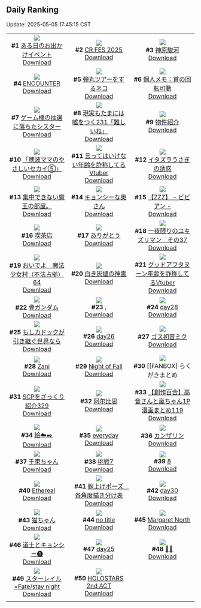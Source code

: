 ## Daily Ranking
Update: 2025-05-05 17:45:15 CST

|      |      |      |
| :----: | :----: | :----: |
| ![](https://i.pixiv.re/c/240x480/img-master/img/2025/05/03/00/01/18/129960918_p0_master1200.jpg)<br>**#1** [ある日のお出かけイベント](https://www.pixiv.net/artworks/129960918)<br>[Download](https://i.pixiv.re/img-original/img/2025/05/03/00/01/18/129960918_p0.jpg) | ![](https://i.pixiv.re/c/240x480/img-master/img/2025/05/04/16/26/47/130022581_p0_master1200.jpg)<br>**#2** [CR FES 2025](https://www.pixiv.net/artworks/130022581)<br>[Download](https://i.pixiv.re/img-original/img/2025/05/04/16/26/47/130022581_p0.jpg) | ![](https://i.pixiv.re/c/240x480/img-master/img/2025/05/04/00/00/11/130000039_p0_master1200.jpg)<br>**#3** [神原駿河](https://www.pixiv.net/artworks/130000039)<br>[Download](https://i.pixiv.re/img-original/img/2025/05/04/00/00/11/130000039_p0.png) |
| ![](https://i.pixiv.re/c/240x480/img-master/img/2025/05/04/00/00/08/130000002_p0_master1200.jpg)<br>**#4** [ENCOUNTER](https://www.pixiv.net/artworks/130000002)<br>[Download](https://i.pixiv.re/img-original/img/2025/05/04/00/00/08/130000002_p0.png) | ![](https://i.pixiv.re/c/240x480/img-master/img/2025/05/04/18/37/03/130026817_p0_master1200.jpg)<br>**#5** [弾丸ツアーをするネコ](https://www.pixiv.net/artworks/130026817)<br>[Download](https://i.pixiv.re/img-original/img/2025/05/04/18/37/03/130026817_p0.jpg) | ![](https://i.pixiv.re/c/240x480/img-master/img/2025/05/03/06/00/08/129969321_p0_master1200.jpg)<br>**#6** [個人メモ：首の回転可動](https://www.pixiv.net/artworks/129969321)<br>[Download](https://i.pixiv.re/img-original/img/2025/05/03/06/00/08/129969321_p0.jpg) |
| ![](https://i.pixiv.re/c/240x480/img-master/img/2025/05/03/21/12/21/129992931_p0_master1200.jpg)<br>**#7** [ゲーム機の抽選に落ちたシスター](https://www.pixiv.net/artworks/129992931)<br>[Download](https://i.pixiv.re/img-original/img/2025/05/03/21/12/21/129992931_p0.jpg) | ![](https://i.pixiv.re/c/240x480/img-master/img/2025/05/04/18/00/35/130025517_p0_master1200.jpg)<br>**#8** [現実もたまには嘘をつく231「難しいね」](https://www.pixiv.net/artworks/130025517)<br>[Download](https://i.pixiv.re/img-original/img/2025/05/04/18/00/35/130025517_p0.jpg) | ![](https://i.pixiv.re/c/240x480/img-master/img/2025/05/03/10/40/33/129974467_p0_master1200.jpg)<br>**#9** [物件紹介](https://www.pixiv.net/artworks/129974467)<br>[Download](https://i.pixiv.re/img-original/img/2025/05/03/10/40/33/129974467_p0.jpg) |
| ![](https://i.pixiv.re/c/240x480/img-master/img/2025/05/03/12/13/42/129976871_p0_master1200.jpg)<br>**#10** [「穂波ママのやさしいセカイ⑤」](https://www.pixiv.net/artworks/129976871)<br>[Download](https://i.pixiv.re/img-original/img/2025/05/03/12/13/42/129976871_p0.jpg) | ![](https://i.pixiv.re/c/240x480/img-master/img/2025/05/03/21/05/00/129992656_p0_master1200.jpg)<br>**#11** [言ってはいけない年齢を詐称してるVtuber](https://www.pixiv.net/artworks/129992656)<br>[Download](https://i.pixiv.re/img-original/img/2025/05/03/21/05/00/129992656_p0.png) | ![](https://i.pixiv.re/c/240x480/img-master/img/2025/05/03/00/00/18/129960646_p0_master1200.jpg)<br>**#12** [イタズラうさぎの誘惑](https://www.pixiv.net/artworks/129960646)<br>[Download](https://i.pixiv.re/img-original/img/2025/05/03/00/00/18/129960646_p0.png) |
| ![](https://i.pixiv.re/c/240x480/img-master/img/2025/05/03/15/52/56/129982180_p0_master1200.jpg)<br>**#13** [集中できない魔王の部屋。](https://www.pixiv.net/artworks/129982180)<br>[Download](https://i.pixiv.re/img-original/img/2025/05/03/15/52/56/129982180_p0.jpg) | ![](https://i.pixiv.re/c/240x480/img-master/img/2025/05/03/00/04/46/129961188_p0_master1200.jpg)<br>**#14** [キョンシーな奥さん](https://www.pixiv.net/artworks/129961188)<br>[Download](https://i.pixiv.re/img-original/img/2025/05/03/00/04/46/129961188_p0.jpg) | ![](https://i.pixiv.re/c/240x480/img-master/img/2025/05/03/10/30/08/129974255_p0_master1200.jpg)<br>**#15** [【ZZZ】 - ビビアン -](https://www.pixiv.net/artworks/129974255)<br>[Download](https://i.pixiv.re/img-original/img/2025/05/03/10/30/08/129974255_p0.png) |
| ![](https://i.pixiv.re/c/240x480/img-master/img/2025/05/04/14/04/23/130018966_p0_master1200.jpg)<br>**#16** [喫茶店](https://www.pixiv.net/artworks/130018966)<br>[Download](https://i.pixiv.re/img-original/img/2025/05/04/14/04/23/130018966_p0.jpg) | ![](https://i.pixiv.re/c/240x480/img-master/img/2025/05/04/00/06/35/130000727_p0_master1200.jpg)<br>**#17** [ありがとう](https://www.pixiv.net/artworks/130000727)<br>[Download](https://i.pixiv.re/img-original/img/2025/05/04/00/06/35/130000727_p0.jpg) | ![](https://i.pixiv.re/c/240x480/img-master/img/2025/05/03/06/45/12/129970033_p0_master1200.jpg)<br>**#18** [一夜限りのユキズリマン　その37](https://www.pixiv.net/artworks/129970033)<br>[Download](https://i.pixiv.re/img-original/img/2025/05/03/06/45/12/129970033_p0.png) |
| ![](https://i.pixiv.re/c/240x480/img-master/img/2025/05/03/12/28/00/129977170_p0_master1200.jpg)<br>**#19** [おいでよ　魔法少女村（不法占拠）64](https://www.pixiv.net/artworks/129977170)<br>[Download](https://i.pixiv.re/img-original/img/2025/05/03/12/28/00/129977170_p0.png) | ![](https://i.pixiv.re/c/240x480/img-master/img/2025/05/03/09/59/54/129973589_p0_master1200.jpg)<br>**#20** [白き灰燼の神霊](https://www.pixiv.net/artworks/129973589)<br>[Download](https://i.pixiv.re/img-original/img/2025/05/03/09/59/54/129973589_p0.jpg) | ![](https://i.pixiv.re/c/240x480/img-master/img/2025/05/04/21/12/41/130033011_p0_master1200.jpg)<br>**#21** [グッドアフタヌーン年齢を詐称してるVtuber](https://www.pixiv.net/artworks/130033011)<br>[Download](https://i.pixiv.re/img-original/img/2025/05/04/21/12/41/130033011_p0.png) |
| ![](https://i.pixiv.re/c/240x480/img-master/img/2025/05/04/00/00/11/130000038_p0_master1200.jpg)<br>**#22** [骨ガンダム](https://www.pixiv.net/artworks/130000038)<br>[Download](https://i.pixiv.re/img-original/img/2025/05/04/00/00/11/130000038_p0.jpg) | ![](https://i.pixiv.re/c/240x480/img-master/img/2025/05/03/01/27/29/129964365_p0_master1200.jpg)<br>**#23** [.](https://www.pixiv.net/artworks/129964365)<br>[Download](https://i.pixiv.re/img-original/img/2025/05/03/01/27/29/129964365_p0.jpg) | ![](https://i.pixiv.re/c/240x480/img-master/img/2025/05/03/01/03/12/129963621_p0_master1200.jpg)<br>**#24** [day28](https://www.pixiv.net/artworks/129963621)<br>[Download](https://i.pixiv.re/img-original/img/2025/05/03/01/03/12/129963621_p0.jpg) |
| ![](https://i.pixiv.re/c/240x480/img-master/img/2025/05/03/20/11/58/129990513_p0_master1200.jpg)<br>**#25** [もしカドックが引き継ぐ世界なら](https://www.pixiv.net/artworks/129990513)<br>[Download](https://i.pixiv.re/img-original/img/2025/05/03/20/11/58/129990513_p0.jpg) | ![](https://i.pixiv.re/c/240x480/img-master/img/2025/05/03/00/58/11/129963383_p0_master1200.jpg)<br>**#26** [day26](https://www.pixiv.net/artworks/129963383)<br>[Download](https://i.pixiv.re/img-original/img/2025/05/03/00/58/11/129963383_p0.jpg) | ![](https://i.pixiv.re/c/240x480/img-master/img/2025/05/03/00/00/24/129960701_p0_master1200.jpg)<br>**#27** [ゴス初音ミク](https://www.pixiv.net/artworks/129960701)<br>[Download](https://i.pixiv.re/img-original/img/2025/05/03/00/00/24/129960701_p0.png) |
| ![](https://i.pixiv.re/c/240x480/img-master/img/2025/05/03/00/00/11/129960574_p0_master1200.jpg)<br>**#28** [Zani](https://www.pixiv.net/artworks/129960574)<br>[Download](https://i.pixiv.re/img-original/img/2025/05/03/00/00/11/129960574_p0.png) | ![](https://i.pixiv.re/c/240x480/img-master/img/2025/05/03/00/04/35/129961179_p0_master1200.jpg)<br>**#29** [Night of Fall](https://www.pixiv.net/artworks/129961179)<br>[Download](https://i.pixiv.re/img-original/img/2025/05/03/00/04/35/129961179_p0.jpg) | ![](https://i.pixiv.re/c/240x480/img-master/img/2025/05/03/02/10/44/129965597_p0_master1200.jpg)<br>**#30** [[FANBOX] らくがきまとめ | Doodles](https://www.pixiv.net/artworks/129965597)<br>[Download](https://i.pixiv.re/img-original/img/2025/05/03/02/10/44/129965597_p0.png) |
| ![](https://i.pixiv.re/c/240x480/img-master/img/2025/05/03/21/00/24/129992383_p0_master1200.jpg)<br>**#31** [SCPをざっくり紹介329](https://www.pixiv.net/artworks/129992383)<br>[Download](https://i.pixiv.re/img-original/img/2025/05/03/21/00/24/129992383_p0.jpg) | ![](https://i.pixiv.re/c/240x480/img-master/img/2025/05/03/00/00/29/129960736_p0_master1200.jpg)<br>**#32** [阿尔比恩](https://www.pixiv.net/artworks/129960736)<br>[Download](https://i.pixiv.re/img-original/img/2025/05/03/00/00/29/129960736_p0.jpg) | ![](https://i.pixiv.re/c/240x480/img-master/img/2025/05/03/00/01/12/129960905_p0_master1200.jpg)<br>**#33** [【創作百合】高音さんと嵐ちゃん1P漫画まとめ119](https://www.pixiv.net/artworks/129960905)<br>[Download](https://i.pixiv.re/img-original/img/2025/05/03/00/01/12/129960905_p0.jpg) |
| ![](https://i.pixiv.re/c/240x480/img-master/img/2025/05/03/22/56/37/129997317_p0_master1200.jpg)<br>**#34** [絵☁️✒️](https://www.pixiv.net/artworks/129997317)<br>[Download](https://i.pixiv.re/img-original/img/2025/05/03/22/56/37/129997317_p0.png) | ![](https://i.pixiv.re/c/240x480/img-master/img/2025/05/03/13/00/04/129977985_p0_master1200.jpg)<br>**#35** [everyday](https://www.pixiv.net/artworks/129977985)<br>[Download](https://i.pixiv.re/img-original/img/2025/05/03/13/00/04/129977985_p0.jpg) | ![](https://i.pixiv.re/c/240x480/img-master/img/2025/05/03/14/21/20/129979945_p0_master1200.jpg)<br>**#36** [カンザリン](https://www.pixiv.net/artworks/129979945)<br>[Download](https://i.pixiv.re/img-original/img/2025/05/03/14/21/20/129979945_p0.png) |
| ![](https://i.pixiv.re/c/240x480/img-master/img/2025/05/03/02/24/27/129964760_p0_master1200.jpg)<br>**#37** [千束ちゃん](https://www.pixiv.net/artworks/129964760)<br>[Download](https://i.pixiv.re/img-original/img/2025/05/03/02/24/27/129964760_p0.png) | ![](https://i.pixiv.re/c/240x480/img-master/img/2025/05/03/21/04/39/129992642_p0_master1200.jpg)<br>**#38** [挑戦7](https://www.pixiv.net/artworks/129992642)<br>[Download](https://i.pixiv.re/img-original/img/2025/05/03/21/04/39/129992642_p0.png) | ![](https://i.pixiv.re/c/240x480/img-master/img/2025/05/04/11/54/26/130015463_p0_master1200.jpg)<br>**#39** [8](https://www.pixiv.net/artworks/130015463)<br>[Download](https://i.pixiv.re/img-original/img/2025/05/04/11/54/26/130015463_p0.png) |
| ![](https://i.pixiv.re/c/240x480/img-master/img/2025/05/04/01/13/53/130003232_p0_master1200.jpg)<br>**#40** [Ethereal](https://www.pixiv.net/artworks/130003232)<br>[Download](https://i.pixiv.re/img-original/img/2025/05/04/01/13/53/130003232_p0.png) | ![](https://i.pixiv.re/c/240x480/img-master/img/2025/05/03/00/00/17/129960637_p0_master1200.jpg)<br>**#41** [腕上げポーズ　各角度描き分け表](https://www.pixiv.net/artworks/129960637)<br>[Download](https://i.pixiv.re/img-original/img/2025/05/03/00/00/17/129960637_p0.jpg) | ![](https://i.pixiv.re/c/240x480/img-master/img/2025/05/03/01/06/28/129963728_p0_master1200.jpg)<br>**#42** [day30](https://www.pixiv.net/artworks/129963728)<br>[Download](https://i.pixiv.re/img-original/img/2025/05/03/01/06/28/129963728_p0.jpg) |
| ![](https://i.pixiv.re/c/240x480/img-master/img/2025/05/03/01/44/22/129964668_p0_master1200.jpg)<br>**#43** [猫ちゃん](https://www.pixiv.net/artworks/129964668)<br>[Download](https://i.pixiv.re/img-original/img/2025/05/03/01/44/22/129964668_p0.jpg) | ![](https://i.pixiv.re/c/240x480/img-master/img/2025/05/03/06/09/04/129969507_p0_master1200.jpg)<br>**#44** [no title](https://www.pixiv.net/artworks/129969507)<br>[Download](https://i.pixiv.re/img-original/img/2025/05/03/06/09/04/129969507_p0.jpg) | ![](https://i.pixiv.re/c/240x480/img-master/img/2025/05/04/00/00/08/130000012_p0_master1200.jpg)<br>**#45** [Margaret North](https://www.pixiv.net/artworks/130000012)<br>[Download](https://i.pixiv.re/img-original/img/2025/05/04/00/00/08/130000012_p0.png) |
| ![](https://i.pixiv.re/c/240x480/img-master/img/2025/05/04/00/01/47/130000398_p0_master1200.jpg)<br>**#46** [道士とキョンシー❶](https://www.pixiv.net/artworks/130000398)<br>[Download](https://i.pixiv.re/img-original/img/2025/05/04/00/01/47/130000398_p0.jpg) | ![](https://i.pixiv.re/c/240x480/img-master/img/2025/05/03/00/56/21/129963322_p0_master1200.jpg)<br>**#47** [day25](https://www.pixiv.net/artworks/129963322)<br>[Download](https://i.pixiv.re/img-original/img/2025/05/03/00/56/21/129963322_p0.jpg) | ![](https://i.pixiv.re/c/240x480/img-master/img/2025/05/04/00/00/19/130000099_p0_master1200.jpg)<br>**#48** [💙💜](https://www.pixiv.net/artworks/130000099)<br>[Download](https://i.pixiv.re/img-original/img/2025/05/04/00/00/19/130000099_p0.png) |
| ![](https://i.pixiv.re/c/240x480/img-master/img/2025/05/04/18/20/51/130026262_p0_master1200.jpg)<br>**#49** [スターレイル×Fate/stay night](https://www.pixiv.net/artworks/130026262)<br>[Download](https://i.pixiv.re/img-original/img/2025/05/04/18/20/51/130026262_p0.png) | ![](https://i.pixiv.re/c/240x480/img-master/img/2025/05/04/00/00/44/130000215_p0_master1200.jpg)<br>**#50** [HOLOSTARS 2nd ACT](https://www.pixiv.net/artworks/130000215)<br>[Download](https://i.pixiv.re/img-original/img/2025/05/04/00/00/44/130000215_p0.jpg) |
|      |
